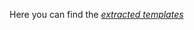 Here you can find the *[extracted templates](https://drive.google.com/drive/folders/1RrpPZqaevDTeyxm3-fL2NW8opKKWa7OL?usp=sharing)*
